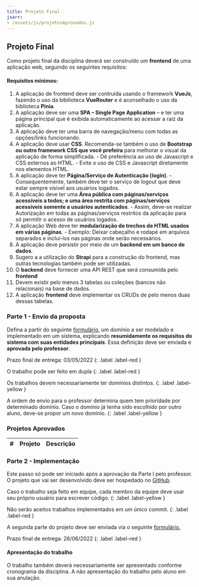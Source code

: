 ```yaml
---
title: Projeto Final
jsarr:
- /assets/js/projetosAprovados.js
---
```


## Projeto Final

Como projeto final da disciplina deverá ser construído um **frontend** de uma aplicação web, seguindo os seguintes requisitos:

#### Requisitos mínimos:

  1. A aplicação de frontend deve ser contruída usando o framework **VueJs**, fazendo o uso da bibilioteca **VueRouter** e é aconselhado o uso da biblioteca **Pinia**. 
  2. A aplicação deve ser uma **SPA – Single Page Application** – e ter uma página principal que é exibida automaticamente ao acessar a raiz da aplicação.
  3. A aplicação deve ter uma barra de navegação/menu com todas as opções/links funcionando.
  4. A aplicação deve usar **CSS**. Recomenda-se também o uso de **Bootstrap ou outro framework CSS 	que você prefeira** para melhorar o visual da aplicação de forma simplificada. 
    - Dê preferência ao uso de Javascript e CSS externos ao HTML.
    - Evite o uso de CSS e Javascript diretamente nos elementos HTML.   
  5. A aplicação deve ter **Página/Serviço de Autenticação (login)**.
    - Consequentemente, também deve ter o serviço de logout que deve estar sempre visível aos usuários logados. 
  6. A aplicação deve ter uma **Área pública com páginas/serviços acessíveis a todos; e uma área restrita com páginas/serviços acessíveis somente a usuários autenticados**. 
    - Assim, deve-se realizar Autorização em todas as páginas/serviços restritos da aplicação para só permitir o acesso de usuários logados.
  7. A aplicação Web deve ter **modularização de trechos de HTML usados em várias páginas**. 
    - Exemplo: Deixar cabeçalho e rodapé em arquivos separados e incluí-los nas páginas onde serão necessários.
  8. A aplicação deve persistir por meio de um **backend em um banco de dados**. 
  9. Sugero a a utilização do **Strapi** para a construção do frontend, mas outras tecnologias também pode ser utilizadas.
  10. O **backend** deve fornecer uma API REST que será consumida pelo **frontend**
  11. Devem existir pelo menos 3 tabelas ou coleções (bancos não relacionais) na base de dados.
  12. A aplicação **frontend** deve implementar os CRUDs de pelo menos duas dessas tabelas.

  

### Parte 1 - Envio da proposta

Defina a partir do seguinte <a href="https://forms.gle/sh6PbCHQBMVSQYAu7" target="_blank">formulário</a>, um domínio a ser modelado e implementado em um sistema, 
explicando **resumidamente os requisitos do sistema com suas entidades principais**. 
Essa definição deve ser enviada e **aprovada pelo professor**. 

Prazo final de entrega: 03/05/2022
{: .label .label-red }

O trabalho pode ser feito em dupla
{: .label .label-red }

Os trabalhos devem necessariamente ter domínios distintos. 
{: .label .label-yellow }

A ordem de envio para o professor determina quem tem prioridade por determinado domínio. Caso o domínio já tenha sido escolhido por outro aluno, deve-se propor um novo domínio.
{: .label .label-yellow }

### Projetos Aprovados


<table class="table table-striped caption-bottom" id="aprovados">
  <thead>
    <tr>
        <th>#</th>
        <th>Projeto</th>
        <th>Descrição</th>
    </tr>
  </thead>
  <tbody>
  </tbody>
</table>


<ul id="aprovados">
</ul>


### Parte 2 - Implementação

Este passo só pode ser iniciado após a aprovação da Parte I pelo professor. O projeto que vai ser desenvolvido deve ser hospedado no <a href="http://www.github.com" target="_blank">GitHub</a>.

Caso o trabalho seja feito em equipe, cada membro da equipe deve usar seu próprio usuário para escrever código.
{: .label .label-yellow }

Não serão aceitos trabalhos implementados em um único commit.
{: .label .label-red }

A segunda parte do projeto deve ser enviada via o seguinte <a href="https://forms.gle/6W24vv49jCGwpP4a9" target="_blank">formulário.</a>

Prazo final de entrega: 26/06/2022
{: .label .label-red }


#### Apresentação do trabalho
O trabalho também deverá necessariamente ser apresentado conforme cronograma da disciplina. A não apresentação do trabalho pelo aluno em sua anulação.
